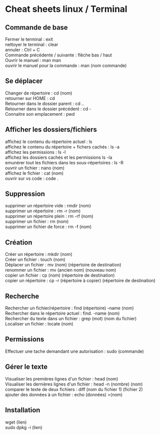 # Cheat sheets linux / Terminal  

## Commande de base  
  
Fermer le terminal : exit  
nettoyer le terminal : clear  
annuler : Ctrl + C  
Commande précédente / suivante : flêche bas / haut  
Ouvrir le manuel : man man  
ouvrir le manuel pour la commande : man (nom commande)  
  
## Se déplacer
  
Changer de répertoire : cd (nom)  
retourner sur HOME : cd  
Retourner dans le dossier parent : cd ..  
Retourner dans le dossier précédent : cd -  
Connaitre son emplacement : pwd  
  
## Afficher les dossiers/fichiers  
  
affichez le contenu du répertoire actuel : ls  
affichez le contenu du répertoire + fichers cachés : ls -a  
affichez les permissions : ls -l  
affichez les dossiers cachés et les permissions ls -la   
emunérer tout les fichiers dans les sous-répertoires : ls -R  
ouvrir un fichier : nano (nom)   
affichez le fichier : cat (nom)  
ouvrir sur vs code : code .  
  
## Suppression  
  
supprimer un répertoire vide : rmdir (nom)  
supprimer un répertoire : rm -r (nom)  
supprimer un répertoire plein : rm -rf (nom)  
supprimer un fichier : rm (nom)  
supprimer un fichier de force : rm -f (nom)  
  
## Création 
  
Créer un répertoire : mkdir (nom)  
Créer un fichier : touch (nom)  
Déplacer un fichier : mv (nom) (répertoire de destination)  
renommer un fichier : mv (ancien nom) (nouveau nom)  
copier un fichier : cp (nom) (répertoire de destination)  
copier un répertoire : cp -r (répertoire à copier) (répertoire de destination)  
  
## Recherche  
  
Rechercher un fichier/répertoire : find (répertoire) -name (nom)  
Rechercher dans le répertoire actuel : find. -name (nom)  
Rechercher du texte dans un fichier : grep (mot) (nom du fichier)  
Localiser un fichier : locate (nom)  
  
## Permissions  
  
Effectuer une tache demandant une autorisation : sudo (commande)  
  
## Gérer le texte  
  
Visualiser les premières lignes d'un fichier : head (nom)  
Visualiser les dernières lignes d'un fichier : head -n (nombre) (nom)  
comparer le texte de deux fichiers : diff (nom du fichier 1) (fichier 2)  
ajouter des données à un fichier : echo (données) >(nom)  
  
## Installation  
  
wget (lien)  
sudo dpkg -i (lien)  


